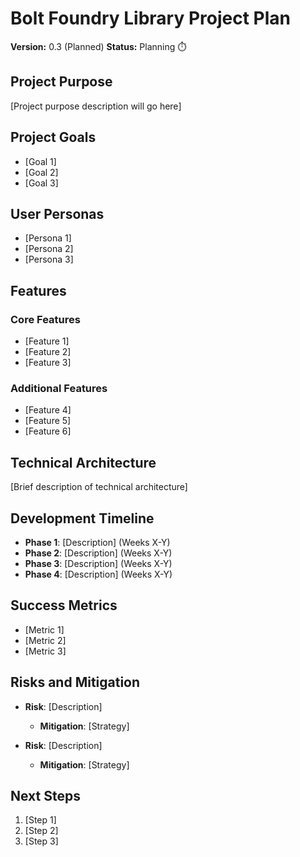 # Bolt Foundry Library Project Plan

**Version:** 0.3 (Planned) **Status:** Planning ⏱️

## Project Purpose

[Project purpose description will go here]

## Project Goals

- [Goal 1]
- [Goal 2]
- [Goal 3]

## User Personas

- [Persona 1]
- [Persona 2]
- [Persona 3]

## Features

### Core Features

- [Feature 1]
- [Feature 2]
- [Feature 3]

### Additional Features

- [Feature 4]
- [Feature 5]
- [Feature 6]

## Technical Architecture

[Brief description of technical architecture]

## Development Timeline

- **Phase 1**: [Description] (Weeks X-Y)
- **Phase 2**: [Description] (Weeks X-Y)
- **Phase 3**: [Description] (Weeks X-Y)
- **Phase 4**: [Description] (Weeks X-Y)

## Success Metrics

- [Metric 1]
- [Metric 2]
- [Metric 3]

## Risks and Mitigation

- **Risk**: [Description]
  - **Mitigation**: [Strategy]

- **Risk**: [Description]
  - **Mitigation**: [Strategy]

## Next Steps

1. [Step 1]
2. [Step 2]
3. [Step 3]
